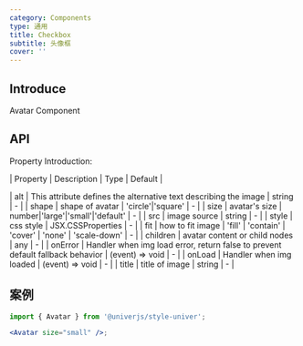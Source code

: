 ```yaml
---
category: Components
type: 通用
title: Checkbox
subtitle: 头像框
cover: ''
---
```


## Introduce

Avatar Component

## API

Property Introduction:

| Property | Description | Type | Default |

| alt | This attribute defines the alternative text describing the image | string | - |
| shape | shape of avatar | 'circle'\|'square' | - |
| size | avatar's size | number\|'large'\|'small'\|'default' | - |
| src | image source | string | - |
| style | css style | JSX.CSSProperties | - |
| fit | how to fit image | 'fill' \| 'contain' \| 'cover' \| 'none' \| 'scale-down' | - |
| children | avatar content or child nodes | any | - |
| onError | Handler when img load error, return false to prevent default fallback behavior | (event) => void | - |
| onLoad | Handler when img loaded | (event) => void | - |
| title | title of image | string | - |

## 案例

```jsx
import { Avatar } from '@univerjs/style-univer';

<Avatar size="small" />;
```
